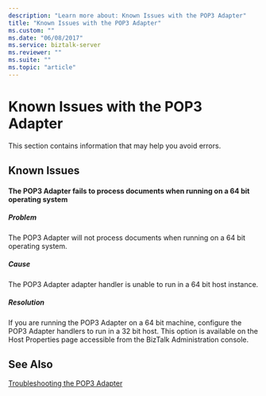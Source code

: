 ```yaml
---
description: "Learn more about: Known Issues with the POP3 Adapter"
title: "Known Issues with the POP3 Adapter"
ms.custom: ""
ms.date: "06/08/2017"
ms.service: biztalk-server
ms.reviewer: ""
ms.suite: ""
ms.topic: "article"
---
```

# Known Issues with the POP3 Adapter
This section contains information that may help you avoid errors.  
  
## Known Issues  
  
#### The POP3 Adapter fails to process documents when running on a 64 bit operating system  
  
##### Problem  
 The POP3 Adapter will not process documents when running on a 64 bit operating system.  
  
##### Cause  
 The POP3 Adapter adapter handler is unable to run in a 64 bit host instance.  
  
##### Resolution  
 If you are running the POP3 Adapter on a 64 bit machine, configure the POP3 Adapter handlers to run in a 32 bit host. This option is available on the Host Properties page accessible from the BizTalk Administration console.  
  
## See Also  
 [Troubleshooting the POP3 Adapter](../core/troubleshooting-the-pop3-adapter.md)
